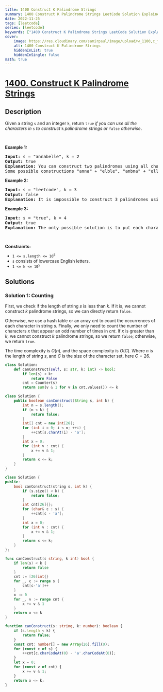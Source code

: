 ```yaml
---
title: 1400 Construct K Palindrome Strings
summary: 1400 Construct K Palindrome Strings LeetCode Solution Explained
date: 2022-11-25
tags: [leetcode]
series: [leetcode]
keywords: ["1400 Construct K Palindrome Strings LeetCode Solution Explained in all languages", "1400 Construct K Palindrome Strings", "LeetCode", "leetcode solution in Python3 C++ Java Go PHP Ruby Swift TypeScript Rust C# JavaScript C", "GeeksforGeeks", "InterviewBit", "Coding Ninjas", "HackerRank", "HackerEarth", "CodeChef", "TopCoder", "AlgoExpert", "freeCodeCamp", "Codeforces", "GitHub", "AtCoder", "Samir Paul"]
cover:
    image: https://res.cloudinary.com/samirpaul/image/upload/w_1100,c_fit,co_rgb:FFFFFF,l_text:Arial_75_bold:1400 Construct K Palindrome Strings - Solution Explained/problem-solving.webp
    alt: 1400 Construct K Palindrome Strings
    hiddenInList: true
    hiddenInSingle: false
math: true
---
```



# [1400. Construct K Palindrome Strings](https://leetcode.com/problems/construct-k-palindrome-strings)


## Description

<p>Given a string <code>s</code> and an integer <code>k</code>, return <code>true</code> <em>if you can use all the characters in </em><code>s</code><em> to construct </em><code>k</code><em> palindrome strings or </em><code>false</code><em> otherwise</em>.</p>

<p>&nbsp;</p>
<p><strong class="example">Example 1:</strong></p>

<pre>
<strong>Input:</strong> s = &quot;annabelle&quot;, k = 2
<strong>Output:</strong> true
<strong>Explanation:</strong> You can construct two palindromes using all characters in s.
Some possible constructions &quot;anna&quot; + &quot;elble&quot;, &quot;anbna&quot; + &quot;elle&quot;, &quot;anellena&quot; + &quot;b&quot;
</pre>

<p><strong class="example">Example 2:</strong></p>

<pre>
<strong>Input:</strong> s = &quot;leetcode&quot;, k = 3
<strong>Output:</strong> false
<strong>Explanation:</strong> It is impossible to construct 3 palindromes using all the characters of s.
</pre>

<p><strong class="example">Example 3:</strong></p>

<pre>
<strong>Input:</strong> s = &quot;true&quot;, k = 4
<strong>Output:</strong> true
<strong>Explanation:</strong> The only possible solution is to put each character in a separate string.
</pre>

<p>&nbsp;</p>
<p><strong>Constraints:</strong></p>

<ul>
	<li><code>1 &lt;= s.length &lt;= 10<sup>5</sup></code></li>
	<li><code>s</code> consists of lowercase English letters.</li>
	<li><code>1 &lt;= k &lt;= 10<sup>5</sup></code></li>
</ul>

## Solutions

### Solution 1: Counting

First, we check if the length of string $s$ is less than $k$. If it is, we cannot construct $k$ palindrome strings, so we can directly return `false`.

Otherwise, we use a hash table or an array $cnt$ to count the occurrences of each character in string $s$. Finally, we only need to count the number of characters $x$ that appear an odd number of times in $cnt$. If $x$ is greater than $k$, we cannot construct $k$ palindrome strings, so we return `false`; otherwise, we return `true`.

The time complexity is $O(n)$, and the space complexity is $O(C)$. Where $n$ is the length of string $s$, and $C$ is the size of the character set, here $C=26$.

<!-- tabs:start -->

```python
class Solution:
    def canConstruct(self, s: str, k: int) -> bool:
        if len(s) < k:
            return False
        cnt = Counter(s)
        return sum(v & 1 for v in cnt.values()) <= k
```

```java
class Solution {
    public boolean canConstruct(String s, int k) {
        int n = s.length();
        if (n < k) {
            return false;
        }
        int[] cnt = new int[26];
        for (int i = 0; i < n; ++i) {
            ++cnt[s.charAt(i) - 'a'];
        }
        int x = 0;
        for (int v : cnt) {
            x += v & 1;
        }
        return x <= k;
    }
}
```

```cpp
class Solution {
public:
    bool canConstruct(string s, int k) {
        if (s.size() < k) {
            return false;
        }
        int cnt[26]{};
        for (char& c : s) {
            ++cnt[c - 'a'];
        }
        int x = 0;
        for (int v : cnt) {
            x += v & 1;
        }
        return x <= k;
    }
};
```

```go
func canConstruct(s string, k int) bool {
	if len(s) < k {
		return false
	}
	cnt := [26]int{}
	for _, c := range s {
		cnt[c-'a']++
	}
	x := 0
	for _, v := range cnt {
		x += v & 1
	}
	return x <= k
}
```

```ts
function canConstruct(s: string, k: number): boolean {
    if (s.length < k) {
        return false;
    }
    const cnt: number[] = new Array(26).fill(0);
    for (const c of s) {
        ++cnt[c.charCodeAt(0) - 'a'.charCodeAt(0)];
    }
    let x = 0;
    for (const v of cnt) {
        x += v & 1;
    }
    return x <= k;
}
```

<!-- tabs:end -->

<!-- end -->
